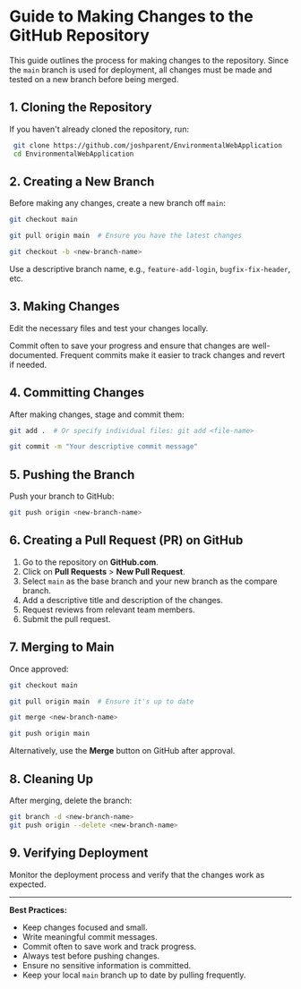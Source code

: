 # Guide to Making Changes to the GitHub Repository

This guide outlines the process for making changes to the repository. Since the `main` branch is used for deployment, all changes must be made and tested on a new branch before being merged.

## 1. Cloning the Repository

If you haven't already cloned the repository, run:

```sh
 git clone https://github.com/joshparent/EnvironmentalWebApplication
 cd EnvironmentalWebApplication
```

## 2. Creating a New Branch

Before making any changes, create a new branch off `main`:

```sh
git checkout main

git pull origin main  # Ensure you have the latest changes

git checkout -b <new-branch-name>
```

Use a descriptive branch name, e.g., `feature-add-login`, `bugfix-fix-header`, etc.

## 3. Making Changes

Edit the necessary files and test your changes locally.

Commit often to save your progress and ensure that changes are well-documented. Frequent commits make it easier to track changes and revert if needed.

## 4. Committing Changes

After making changes, stage and commit them:

```sh
git add .  # Or specify individual files: git add <file-name>

git commit -m "Your descriptive commit message"
```

## 5. Pushing the Branch

Push your branch to GitHub:

```sh
git push origin <new-branch-name>
```

## 6. Creating a Pull Request (PR) on GitHub

1. Go to the repository on **GitHub.com**.
2. Click on **Pull Requests** > **New Pull Request**.
3. Select `main` as the base branch and your new branch as the compare branch.
4. Add a descriptive title and description of the changes.
5. Request reviews from relevant team members.
6. Submit the pull request.

## 7. Merging to Main

Once approved:

```sh
git checkout main

git pull origin main  # Ensure it's up to date

git merge <new-branch-name>

git push origin main
```

Alternatively, use the **Merge** button on GitHub after approval.

## 8. Cleaning Up

After merging, delete the branch:

```sh
git branch -d <new-branch-name>
git push origin --delete <new-branch-name>
```

## 9. Verifying Deployment

Monitor the deployment process and verify that the changes work as expected.

---

**Best Practices:**
- Keep changes focused and small.
- Write meaningful commit messages.
- Commit often to save work and track progress.
- Always test before pushing changes.
- Ensure no sensitive information is committed.
- Keep your local `main` branch up to date by pulling frequently.
